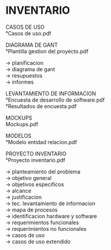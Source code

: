 # INVENTARIO

CASOS DE USO                                <br>
°Casos de uso.pdf

DIAGRAMA DE GANT                            <br>
°Plantilla gestion del proyecto.pdf

-> planificacion                            <br>
-> diagrama de gant                         <br>
-> resupuestos                              <br>
-> informes                                 <br>

LEVANTAMIENTO DE INFORMACION                <br>
°Encuesta de desarrollo de software.pdf     
°Resultados de encuesta.pdf

MOCKUPS                                     <br>
Mockups.pdf

MODELOS                                     <br>
°Modelo entidad relacion.pdf

PROYECTO INVENTARIO                         <br>
°Proyecto inventario.pdf

-> planteamiento del problema               <br>
-> objetivo general                         <br>
-> objetivos especificos                    <br>
-> alcance                                  <br>
-> justificacion                            <br>
-> tec. levantamiento de informacion        <br>
-> mapa de procesos                         <br>
-> identificacion hardware y software       <br>
-> requerimientos funcionales               <br>
-> requerimientos no funcionales            <br>
-> casos de uso                             <br>
-> casos de uso extendido                   <br>
 
